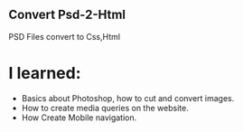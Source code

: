 ## Convert Psd-2-Html
PSD Files convert to Css,Html

# I learned:
- Basics about Photoshop, how to cut and convert images.
- How to create media queries on the website.
- How Create Mobile navigation. 



